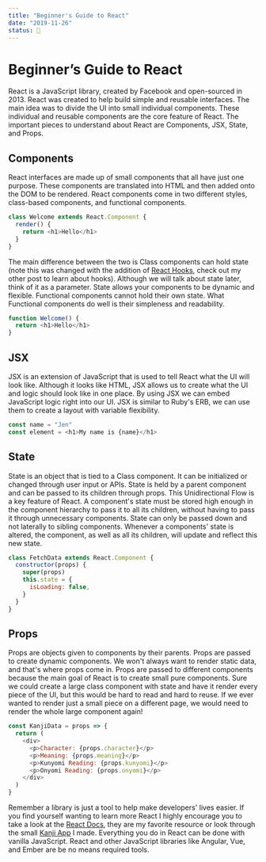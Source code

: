 ```yaml
---
title: "Beginner's Guide to React"
date: "2019-11-26"
status: 🌸
---
```


# Beginner’s Guide to React

React is a JavaScript library, created by Facebook and open-sourced in 2013. React was created to help build simple and reusable interfaces. The main idea was to divide the UI into small individual components. These individual and reusable components are the core feature of React. The important pieces to understand about React are Components, JSX, State, and Props.

## Components

React interfaces are made up of small components that all have just one purpose. These components are translated into HTML and then added onto the DOM to be rendered. React components come in two different styles, class-based components, and functional components.

```javascript
class Welcome extends React.Component {
  render() {
    return <h1>Hello</h1>
  }
}
```

The main difference between the two is Class components can hold state (note this was changed with the addition of [React Hooks](https://dev.to/talia/react-hooks-1nme), check out my other post to learn about hooks). Although we will talk about state later, think of it as a parameter. State allows your components to be dynamic and flexible. Functional components cannot hold their own state. What Functional components do well is their simpleness and readability.

```javascript
function Welcome() {
  return <h1>Hello</h1>
}
```

## JSX

JSX is an extension of JavaScript that is used to tell React what the UI will look like. Although it looks like HTML, JSX allows us to create what the UI and logic should look like in one place. By using JSX we can embed JavaScript logic right into our UI. JSX is similar to Ruby's ERB, we can use them to create a layout with variable flexibility.

```javascript
const name = "Jen"
const element = <h1>My name is {name}</h1>
```

## State

State is an object that is tied to a Class component. It can be initialized or changed through user input or APIs. State is held by a parent component and can be passed to its children through props. This Unidirectional Flow is a key feature of React. A component's state must be stored high enough in the component hierarchy to pass it to all its children, without having to pass it through unnecessary components. State can only be passed down and not laterally to sibling components. Whenever a components' state is altered, the component, as well as all its children, will update and reflect this new state.

```javascript
class FetchData extends React.Component {
  constructor(props) {
    super(props)
    this.state = {
      isLoading: false,
    }
  }
}
```

## Props

Props are objects given to components by their parents. Props are passed to create dynamic components. We won't always want to render static data, and that's where props come in. Props are passed to different components because the main goal of React is to create small pure components. Sure we could create a large class component with state and have it render every piece of the UI, but this would be hard to read and hard to reuse. If we ever wanted to render just a small piece on a different page, we would need to render the whole large component again!

```javascript
const KanjiData = props => {
  return (
    <div>
      <p>Character: {props.character}</p>
      <p>Meaning: {props.meaning}</p>
      <p>Kunyomi Reading: {props.kunyomi}</p>
      <p>Onyomi Reading: {props.onyomi}</p>
    </div>
  )
}
```

Remember a library is just a tool to help make developers' lives easier. If you find yourself wanting to learn more React I highly encourage you to take a look at the [React Docs](https://reactjs.org/docs/getting-started.html), they are my favorite resource or look through the small [Kanji App](https://github.com/Taljjaa/Random-Kanji-App) I made. Everything you do in React can be done with vanilla JavaScript. React and other JavaScript libraries like Angular, Vue, and Ember are be no means required tools.
